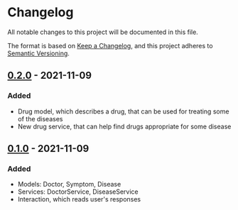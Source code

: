 # Changelog
All notable changes to this project will be documented in this file.

The format is based on [Keep a Changelog](https://keepachangelog.com/en/1.0.0/),
and this project adheres to [Semantic Versioning](https://semver.org/spec/v2.0.0.html).


## [0.2.0] - 2021-11-09
### Added
- Drug model, which describes a drug, that can be used for treating some of the diseases
- New drug service, that can help find drugs appropriate for some disease

## [0.1.0] - 2021-11-09
### Added
- Models: Doctor, Symptom, Disease
- Services: DoctorService, DiseaseService
- Interaction, which reads user's responses

[0.2.0]: https://github.com/kibrq/se-practice/releases/tag/v0.2.0
[0.1.0]: https://github.com/kibrq/se-practice/releases/tag/v0.1.0
